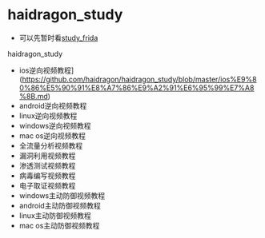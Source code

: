 # haidragon_study
* 可以先暂时看[study_frida](https://github.com/haidragon/study_frida)

haidragon_study

* ios逆向视频教程](https://github.com/haidragon/haidragon_study/blob/master/ios%E9%80%86%E5%90%91%E8%A7%86%E9%A2%91%E6%95%99%E7%A8%8B.md)
* android逆向视频教程
* linux逆向视频教程
* windows逆向视频教程
* mac os逆向视频教程
* 全流量分析视频教程
* 漏洞利用视频教程
* 渗透测试视频教程
* 病毒编写视频教程
* 电子取证视频教程
* windows主动防御视频教程
* android主动防御视频教程
* linux主动防御视频教程
* mac os主动防御视频教程

